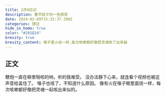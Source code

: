 ```yaml
---
title: 2月9日记
description: 春节前夕的一些感受
date: 2024-02-09T15:32:37.290Z
categories: 随记
hide_in_home: true
color: "#201D24"
brevity: true
brevity_content: 嗓子里火烧一样,每次咳嗽都好像把灵魂咳了出来😷
---
```

## 正文
鞭炮一直在噼里啪啦的响，听的我难受。
没办法静下心来，就连看个视频也被这声音给盖住了。
嗓子也哑了，不知道什么原因。
像有火在嗓子眼里面烧一样，每次咳嗽都好像把灵魂一起咳出来似的。


